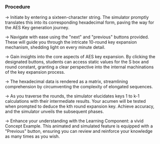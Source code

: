 ### Procedure

→ Initiate by entering a sixteen-character string. The simulator promptly translates this into its corresponding hexadecimal form, paving the way for the AES Key generation journey.

→ Navigate with ease using the "next" and "previous" buttons provided. These will guide you through the intricate 10-round key expansion mechanism, shedding light on every minute detail.

→ Gain insights into the core aspects of AES key expansion. By clicking the designated buttons, students can access static values for the S box and round constant, granting a clear perspective into the internal machinations of the key expansion process.

→ The hexadecimal data is rendered as a matrix, streamlining comprehension by circumventing the complexity of elongated sequences.

→ As you traverse the rounds, the simulator elucidates keys 1 to k-1 calculations with their intermediate results. Your acumen will be tested when prompted to deduce the kth round expansion key. Achieve accuracy, and the simulator unveils the subsequent phases.

→ Enhance your understanding with the Learning Component: a vivid Concept Example. This animated and simulated feature is equipped with a "Previous" button, ensuring you can review and reinforce your knowledge as many times as you wish.




